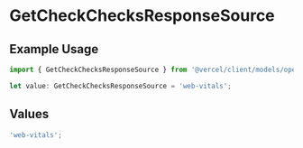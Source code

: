 # GetCheckChecksResponseSource

## Example Usage

```typescript
import { GetCheckChecksResponseSource } from '@vercel/client/models/operations';

let value: GetCheckChecksResponseSource = 'web-vitals';
```

## Values

```typescript
'web-vitals';
```
